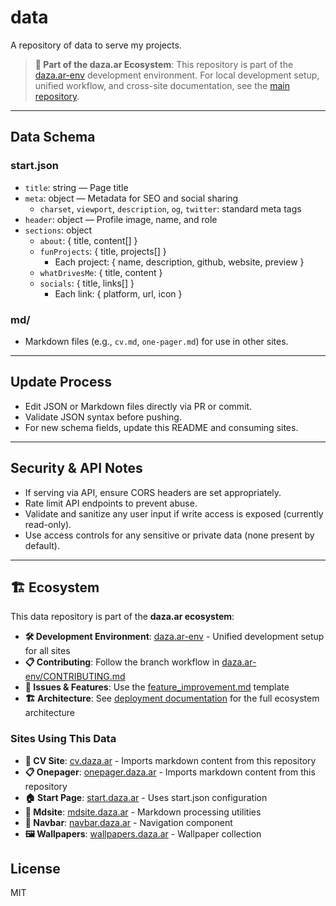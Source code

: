 # data
A repository of data to serve my projects.

> **📁 Part of the daza.ar Ecosystem**: This repository is part of the [daza.ar-env](https://github.com/juanmanueldaza/daza.ar-env) development environment. For local development setup, unified workflow, and cross-site documentation, see the [main repository](https://github.com/juanmanueldaza/daza.ar-env).

---

## Data Schema

### start.json
- `title`: string — Page title
- `meta`: object — Metadata for SEO and social sharing
  - `charset`, `viewport`, `description`, `og`, `twitter`: standard meta tags
- `header`: object — Profile image, name, and role
- `sections`: object
  - `about`: { title, content[] }
  - `funProjects`: { title, projects[] }
    - Each project: { name, description, github, website, preview }
  - `whatDrivesMe`: { title, content }
  - `socials`: { title, links[] }
    - Each link: { platform, url, icon }

### md/
- Markdown files (e.g., `cv.md`, `one-pager.md`) for use in other sites.

---

## Update Process
- Edit JSON or Markdown files directly via PR or commit.
- Validate JSON syntax before pushing.
- For new schema fields, update this README and consuming sites.

---

## Security & API Notes
- If serving via API, ensure CORS headers are set appropriately.
- Rate limit API endpoints to prevent abuse.
- Validate and sanitize any user input if write access is exposed (currently read-only).
- Use access controls for any sensitive or private data (none present by default).

---

## 🏗️ Ecosystem

This data repository is part of the **daza.ar ecosystem**:

- **🛠️ Development Environment**: [daza.ar-env](https://github.com/juanmanueldaza/daza.ar-env) - Unified development setup for all sites
- **📋 Contributing**: Follow the branch workflow in [daza.ar-env/CONTRIBUTING.md](https://github.com/juanmanueldaza/daza.ar-env/blob/main/CONTRIBUTING.md)
- **🎯 Issues & Features**: Use the [feature_improvement.md](https://github.com/juanmanueldaza/daza.ar-env/blob/main/.github/ISSUE_TEMPLATE/feature_improvement.md) template
- **🏗️ Architecture**: See [deployment documentation](https://github.com/juanmanueldaza/daza.ar-env/blob/main/docs/DEPLOYMENT.md) for the full ecosystem architecture

### Sites Using This Data
- **📄 CV Site**: [cv.daza.ar](https://cv.daza.ar) - Imports markdown content from this repository
- **📋 Onepager**: [onepager.daza.ar](https://onepager.daza.ar) - Imports markdown content from this repository
- **🏠 Start Page**: [start.daza.ar](https://start.daza.ar) - Uses start.json configuration
- **📝 Mdsite**: [mdsite.daza.ar](https://mdsite.daza.ar) - Markdown processing utilities
- **🧭 Navbar**: [navbar.daza.ar](https://navbar.daza.ar) - Navigation component
- **🖼️ Wallpapers**: [wallpapers.daza.ar](https://wallpapers.daza.ar) - Wallpaper collection

## License
MIT
